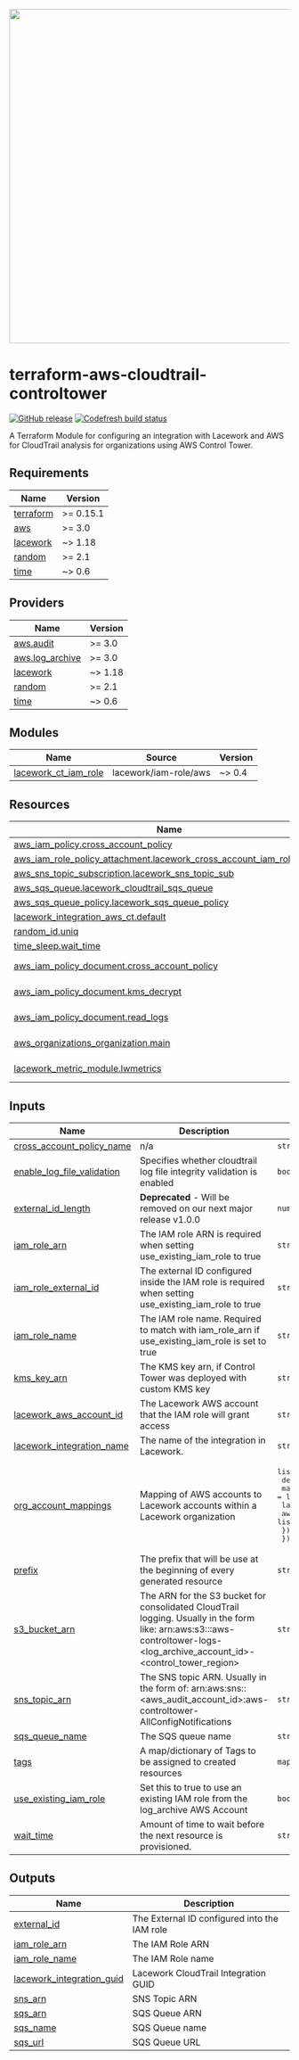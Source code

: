 <a href="https://lacework.com"><img src="https://techally-content.s3-us-west-1.amazonaws.com/public-content/lacework_logo_full.png" width="600"></a>

# terraform-aws-cloudtrail-controltower

[![GitHub release](https://img.shields.io/github/release/lacework/terraform-aws-cloudtrail-controltower.svg)](https://github.com/lacework/terraform-aws-cloudtrail-controltower/releases/)
[![Codefresh build status]( https://g.codefresh.io/api/badges/pipeline/lacework/terraform-modules%2Ftest-compatibility?type=cf-1&key=eyJhbGciOiJIUzI1NiJ9.NWVmNTAxOGU4Y2FjOGQzYTkxYjg3ZDEx.RJ3DEzWmBXrJX7m38iExJ_ntGv4_Ip8VTa-an8gBwBo)]( https://g.codefresh.io/pipelines/edit/new/builds?id=607e25e6728f5a6fba30431b&pipeline=test-compatibility&projects=terraform-modules&projectId=607db54b728f5a5f8930405d)

A Terraform Module for configuring an integration with Lacework and AWS for CloudTrail analysis for organizations using AWS Control Tower.

<!-- BEGIN_TF_DOCS -->
## Requirements

| Name | Version |
|------|---------|
| <a name="requirement_terraform"></a> [terraform](#requirement\_terraform) | >= 0.15.1 |
| <a name="requirement_aws"></a> [aws](#requirement\_aws) | >= 3.0 |
| <a name="requirement_lacework"></a> [lacework](#requirement\_lacework) | ~> 1.18 |
| <a name="requirement_random"></a> [random](#requirement\_random) | >= 2.1 |
| <a name="requirement_time"></a> [time](#requirement\_time) | ~> 0.6 |

## Providers

| Name | Version |
|------|---------|
| <a name="provider_aws.audit"></a> [aws.audit](#provider\_aws.audit) | >= 3.0 |
| <a name="provider_aws.log_archive"></a> [aws.log\_archive](#provider\_aws.log\_archive) | >= 3.0 |
| <a name="provider_lacework"></a> [lacework](#provider\_lacework) | ~> 1.18 |
| <a name="provider_random"></a> [random](#provider\_random) | >= 2.1 |
| <a name="provider_time"></a> [time](#provider\_time) | ~> 0.6 |

## Modules

| Name | Source | Version |
|------|--------|---------|
| <a name="module_lacework_ct_iam_role"></a> [lacework\_ct\_iam\_role](#module\_lacework\_ct\_iam\_role) | lacework/iam-role/aws | ~> 0.4 |

## Resources

| Name | Type |
|------|------|
| [aws_iam_policy.cross_account_policy](https://registry.terraform.io/providers/hashicorp/aws/latest/docs/resources/iam_policy) | resource |
| [aws_iam_role_policy_attachment.lacework_cross_account_iam_role_policy](https://registry.terraform.io/providers/hashicorp/aws/latest/docs/resources/iam_role_policy_attachment) | resource |
| [aws_sns_topic_subscription.lacework_sns_topic_sub](https://registry.terraform.io/providers/hashicorp/aws/latest/docs/resources/sns_topic_subscription) | resource |
| [aws_sqs_queue.lacework_cloudtrail_sqs_queue](https://registry.terraform.io/providers/hashicorp/aws/latest/docs/resources/sqs_queue) | resource |
| [aws_sqs_queue_policy.lacework_sqs_queue_policy](https://registry.terraform.io/providers/hashicorp/aws/latest/docs/resources/sqs_queue_policy) | resource |
| [lacework_integration_aws_ct.default](https://registry.terraform.io/providers/lacework/lacework/latest/docs/resources/integration_aws_ct) | resource |
| [random_id.uniq](https://registry.terraform.io/providers/hashicorp/random/latest/docs/resources/id) | resource |
| [time_sleep.wait_time](https://registry.terraform.io/providers/hashicorp/time/latest/docs/resources/sleep) | resource |
| [aws_iam_policy_document.cross_account_policy](https://registry.terraform.io/providers/hashicorp/aws/latest/docs/data-sources/iam_policy_document) | data source |
| [aws_iam_policy_document.kms_decrypt](https://registry.terraform.io/providers/hashicorp/aws/latest/docs/data-sources/iam_policy_document) | data source |
| [aws_iam_policy_document.read_logs](https://registry.terraform.io/providers/hashicorp/aws/latest/docs/data-sources/iam_policy_document) | data source |
| [aws_organizations_organization.main](https://registry.terraform.io/providers/hashicorp/aws/latest/docs/data-sources/organizations_organization) | data source |
| [lacework_metric_module.lwmetrics](https://registry.terraform.io/providers/lacework/lacework/latest/docs/data-sources/metric_module) | data source |

## Inputs

| Name | Description | Type | Default | Required |
|------|-------------|------|---------|:--------:|
| <a name="input_cross_account_policy_name"></a> [cross\_account\_policy\_name](#input\_cross\_account\_policy\_name) | n/a | `string` | `""` | no |
| <a name="input_enable_log_file_validation"></a> [enable\_log\_file\_validation](#input\_enable\_log\_file\_validation) | Specifies whether cloudtrail log file integrity validation is enabled | `bool` | `false` | no |
| <a name="input_external_id_length"></a> [external\_id\_length](#input\_external\_id\_length) | **Deprecated** - Will be removed on our next major release v1.0.0 | `number` | `16` | no |
| <a name="input_iam_role_arn"></a> [iam\_role\_arn](#input\_iam\_role\_arn) | The IAM role ARN is required when setting use\_existing\_iam\_role to true | `string` | `""` | no |
| <a name="input_iam_role_external_id"></a> [iam\_role\_external\_id](#input\_iam\_role\_external\_id) | The external ID configured inside the IAM role is required when setting use\_existing\_iam\_role to true | `string` | `""` | no |
| <a name="input_iam_role_name"></a> [iam\_role\_name](#input\_iam\_role\_name) | The IAM role name. Required to match with iam\_role\_arn if use\_existing\_iam\_role is set to true | `string` | `""` | no |
| <a name="input_kms_key_arn"></a> [kms\_key\_arn](#input\_kms\_key\_arn) | The KMS key arn, if Control Tower was deployed with custom KMS key | `string` | `""` | no |
| <a name="input_lacework_aws_account_id"></a> [lacework\_aws\_account\_id](#input\_lacework\_aws\_account\_id) | The Lacework AWS account that the IAM role will grant access | `string` | `"434813966438"` | no |
| <a name="input_lacework_integration_name"></a> [lacework\_integration\_name](#input\_lacework\_integration\_name) | The name of the integration in Lacework. | `string` | `"TF cloudtrail"` | no |
| <a name="input_org_account_mappings"></a> [org\_account\_mappings](#input\_org\_account\_mappings) | Mapping of AWS accounts to Lacework accounts within a Lacework organization | <pre>list(object({<br>    default_lacework_account = string<br>    mapping = list(object({<br>      lacework_account = string<br>      aws_accounts     = list(string)<br>    }))<br>  }))</pre> | `[]` | no |
| <a name="input_prefix"></a> [prefix](#input\_prefix) | The prefix that will be use at the beginning of every generated resource | `string` | `"lacework-ct"` | no |
| <a name="input_s3_bucket_arn"></a> [s3\_bucket\_arn](#input\_s3\_bucket\_arn) | The ARN for the  S3 bucket for consolidated CloudTrail logging. Usually in the form like: arn:aws:s3:::aws-controltower-logs-<log\_archive\_account\_id>-<control\_tower\_region> | `string` | n/a | yes |
| <a name="input_sns_topic_arn"></a> [sns\_topic\_arn](#input\_sns\_topic\_arn) | The SNS topic ARN. Usually in the form of: arn:aws:sns:<control-tower-region>:<aws\_audit\_account\_id>:aws-controltower-AllConfigNotifications | `string` | n/a | yes |
| <a name="input_sqs_queue_name"></a> [sqs\_queue\_name](#input\_sqs\_queue\_name) | The SQS queue name | `string` | `""` | no |
| <a name="input_tags"></a> [tags](#input\_tags) | A map/dictionary of Tags to be assigned to created resources | `map(string)` | `{}` | no |
| <a name="input_use_existing_iam_role"></a> [use\_existing\_iam\_role](#input\_use\_existing\_iam\_role) | Set this to true to use an existing IAM role from the log\_archive AWS Account | `bool` | `false` | no |
| <a name="input_wait_time"></a> [wait\_time](#input\_wait\_time) | Amount of time to wait before the next resource is provisioned. | `string` | `"10s"` | no |

## Outputs

| Name | Description |
|------|-------------|
| <a name="output_external_id"></a> [external\_id](#output\_external\_id) | The External ID configured into the IAM role |
| <a name="output_iam_role_arn"></a> [iam\_role\_arn](#output\_iam\_role\_arn) | The IAM Role ARN |
| <a name="output_iam_role_name"></a> [iam\_role\_name](#output\_iam\_role\_name) | The IAM Role name |
| <a name="output_lacework_integration_guid"></a> [lacework\_integration\_guid](#output\_lacework\_integration\_guid) | Lacework CloudTrail Integration GUID |
| <a name="output_sns_arn"></a> [sns\_arn](#output\_sns\_arn) | SNS Topic ARN |
| <a name="output_sqs_arn"></a> [sqs\_arn](#output\_sqs\_arn) | SQS Queue ARN |
| <a name="output_sqs_name"></a> [sqs\_name](#output\_sqs\_name) | SQS Queue name |
| <a name="output_sqs_url"></a> [sqs\_url](#output\_sqs\_url) | SQS Queue URL |
<!-- END_TF_DOCS -->